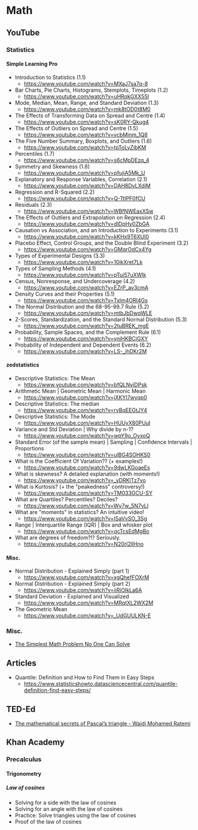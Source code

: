 # Math
## YouTube
### Statistics
#### Simple Learning Pro
* Introduction to Statistics (1.1)
  * https://www.youtube.com/watch?v=MXaJ7sa7q-8
* Bar Charts, Pie Charts, Histograms, Stemplots, Timeplots (1.2)
  * https://www.youtube.com/watch?v=uHRqkGXX55I
* Mode, Median, Mean, Range, and Standard Deviation (1.3)
  * https://www.youtube.com/watch?v=mk8tOD0t8M0
* The Effects of Transforming Data on Spread and Centre (1.4)
  * https://www.youtube.com/watch?v=sK0RY-Qkug4
* The Effects of Outliers on Spread and Centre (1.5)
  * https://www.youtube.com/watch?v=vcbMinm_1Q8
* The Five Number Summary, Boxplots, and Outliers (1.6)
  * https://www.youtube.com/watch?v=tpToLyZibKM
* Percentiles (1.7)
  * https://www.youtube.com/watch?v=s6cMpDEzq_4
* Symmetry and Skewness (1.8)
  * https://www.youtube.com/watch?v=pfujiA5Mk_U
* Explanatory and Response Variables, Correlation (2.1)
  * https://www.youtube.com/watch?v=DAH8DyLXdjM
* Regression and R-Squared (2.2)
  * https://www.youtube.com/watch?v=Q-TtIPF0fCU
* Residuals (2.3)
  * https://www.youtube.com/watch?v=WBfNWEaxXSw
* The Effects of Outliers and Extrapolation on Regression (2.4)
  * https://www.youtube.com/watch?v=dlDpHy0ZbGA
* Causation vs Association, and an Introduction to Experiments (3.1)
  * https://www.youtube.com/watch?v=kKHx9T6XUI0
* Placebo Effect, Control Groups, and the Double Blind Experiment (3.2)
  * https://www.youtube.com/watch?v=GMqrOdCx4Yg
* Types of Experimental Designs (3.3)
  * https://www.youtube.com/watch?v=10ikXret7Lk
* Types of Sampling Methods (4.1)
  * https://www.youtube.com/watch?v=pTuj57uXWlk
* Census, Nonresponse, and Undercoverage (4.2)
  * https://www.youtube.com/watch?v=EZrP_av3cmA
* Density Curves and their Properties (5.1)
  * https://www.youtube.com/watch?v=Txlm4ORI4Gs
* The Normal Distribution and the 68-95-99.7 Rule (5.2)
  * https://www.youtube.com/watch?v=mtbJbDwqWLE
* Z-Scores, Standardization, and the Standard Normal Distribution (5.3)
  * https://www.youtube.com/watch?v=2tuBREK_mgE
* Probability, Sample Spaces, and the Complement Rule (6.1)
  * https://www.youtube.com/watch?v=ynjHKBCiGXY
* Probability of Independent and Dependent Events (6.2)
  * https://www.youtube.com/watch?v=LS-_ihDKr2M

#### zedstatistics
* Descriptive Statistics: The Mean
  * https://www.youtube.com/watch?v=bfQLNyiDPsk
* Arithmetic Mean | Geometric Mean | Harmonic Mean
  * https://www.youtube.com/watch?v=jXKYI7wyqp0
* Descriptive Statistics: The median
  * https://www.youtube.com/watch?v=rvBqEEGtJY4
* Descriptive Statistics: The Mode
  * https://www.youtube.com/watch?v=HUUyX80PUuI
* Variance and Std Deviation | Why divide by n-1?
  * https://www.youtube.com/watch?v=wpY9o_OyxoQ
* Standard Error (of the sample mean) | Sampling | Confidence Intervals | Proportions
  * https://www.youtube.com/watch?v=ulBG4SOHKS0
* What is the Coefficient Of Variation?? (+ examples!)
  * https://www.youtube.com/watch?v=9dwLKGoaeEs
* What is skewness? A detailed explanation (with moments!)
  * https://www.youtube.com/watch?v=_vDRKlTz7yo
* What is Kurtosis? (+ the "peakedness" controversy!)
  * https://www.youtube.com/watch?v=TM033GCU-SY
* What are Quartiles? Percentiles? Deciles?
  * https://www.youtube.com/watch?v=Wy7w_5N7vLI
* What are "moments" in statistics? An intuitive video!
  * https://www.youtube.com/watch?v=ISaVvSO_3Sg
* Range | Interquartile Range (IQR) | Box and whisker plot
  * https://www.youtube.com/watch?v=qcTcsEdMgBo
* What are degrees of freedom?!? Seriously.
  * https://www.youtube.com/watch?v=N20rl2llHno

#### Misc.
* Normal Distribution - Explained Simply (part 1)
  * https://www.youtube.com/watch?v=xgQhefFOXrM
* Normal Distribution - Explained Simply (part 2)
  * https://www.youtube.com/watch?v=iiRiOlkLa6A
* Standard Deviation - Explained and Visualized
  * https://www.youtube.com/watch?v=MRqtXL2WX2M
* The Geometric Mean
  * https://www.youtube.com/watch?v=_UdGUULKN-E

### Misc.
* [The Simplest Math Problem No One Can Solve](https://www.youtube.com/watch?v=094y1Z2wpJg)

## Articles
* Quantile: Definition and How to Find Them in Easy Steps
  * https://www.statisticshowto.datasciencecentral.com/quantile-definition-find-easy-steps/

## TED-Ed
* [The mathematical secrets of Pascal’s triangle - Wajdi Mohamed Ratemi](https://www.youtube.com/watch?v=XMriWTvPXHI)

## Khan Academy
### Precalculus
#### Trigonometry
##### Law of cosines
* Solving for a side with the law of cosines
* Solving for an angle with the law of cosines
* Practice: Solve triangles using the law of cosines
* Proof of the law of cosines
